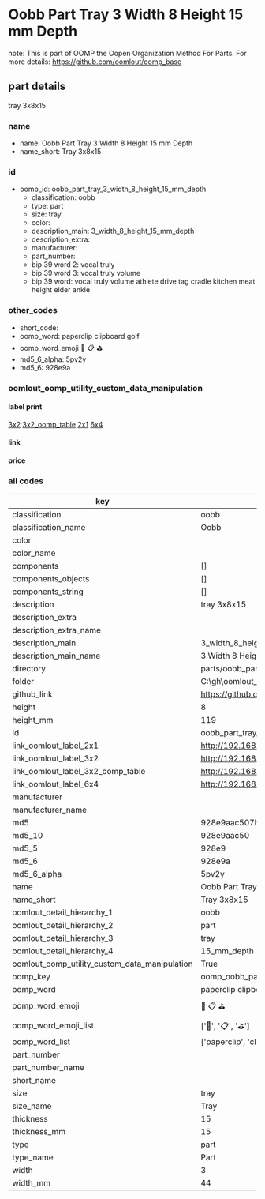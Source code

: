 # Oobb Part Tray 3 Width 8 Height 15 mm Depth  

note: This is part of OOMP the Oopen Organization Method For Parts. For more details: https://github.com/oomlout/oomp_base

##  part details
  



tray 3x8x15



### name
* name: Oobb Part Tray 3 Width 8 Height 15 mm Depth
* name_short: Tray 3x8x15 
### id
* oomp_id: oobb_part_tray_3_width_8_height_15_mm_depth
  * classification: oobb
  * type: part
  * size: tray
  * color: 
  * description_main: 3_width_8_height_15_mm_depth
  * description_extra: 
  * manufacturer: 
  * part_number: 
  * bip 39 word 2: vocal truly
  * bip 39 word 3: vocal truly volume
  * bip 39 word: vocal truly volume athlete drive tag cradle kitchen meat height elder ankle

### other_codes
* short_code: 
* oomp_word: paperclip clipboard golf
* oomp_word_emoji :paperclip: :clipboard: :golf:
* md5_6_alpha: 5pv2y
* md5_6: 928e9a






### oomlout_oomp_utility_custom_data_manipulation
#### label print
[3x2](http://192.168.1.245:1112/?label=oomp%205pv2y)
[3x2_oomp_table](http://192.168.1.108:1112/?label=oomp%205pv2y)
[2x1](http://192.168.1.242:1112/?label=oomp%205pv2y)
[6x4](http://192.168.1.55:1112/?label=oomp%205pv2y)    

#### link

                              

#### price







### all codes 
| key | value |  
| --- | --- |  
| classification | oobb |  
| classification_name | Oobb |  
| color |  |  
| color_name |  |  
| components | [] |  
| components_objects | [] |  
| components_string | [] |  
| description | tray 3x8x15 |  
| description_extra |  |  
| description_extra_name |  |  
| description_main | 3_width_8_height_15_mm_depth |  
| description_main_name | 3 Width 8 Height 15 mm Depth |  
| directory | parts/oobb_part_tray_3_width_8_height_15_mm_depth |  
| folder | C:\gh\oomlout_oobb_version_4_generated_parts\parts\oobb_part_tray_3_width_8_height_15_mm_depth |  
| github_link | https://github.com/oomlout/oomlout_oomp_part_src/tree/main/parts/oobb_part_tray_3_width_8_height_15_mm_depth |  
| height | 8 |  
| height_mm | 119 |  
| id | oobb_part_tray_3_width_8_height_15_mm_depth |  
| link_oomlout_label_2x1 | http://192.168.1.242:1112/?label=oomp%205pv2y |  
| link_oomlout_label_3x2 | http://192.168.1.245:1112/?label=oomp%205pv2y |  
| link_oomlout_label_3x2_oomp_table | http://192.168.1.108:1112/?label=oomp%205pv2y |  
| link_oomlout_label_6x4 | http://192.168.1.55:1112/?label=oomp%205pv2y |  
| manufacturer |  |  
| manufacturer_name |  |  
| md5 | 928e9aac507b063f74a1a0e3ebba5faa |  
| md5_10 | 928e9aac50 |  
| md5_5 | 928e9 |  
| md5_6 | 928e9a |  
| md5_6_alpha | 5pv2y |  
| name | Oobb Part Tray 3 Width 8 Height 15 mm Depth |  
| name_short | Tray 3x8x15  |  
| oomlout_detail_hierarchy_1 | oobb |  
| oomlout_detail_hierarchy_2 | part |  
| oomlout_detail_hierarchy_3 | tray |  
| oomlout_detail_hierarchy_4 | 15_mm_depth |  
| oomlout_oomp_utility_custom_data_manipulation | True |  
| oomp_key | oomp_oobb_part_tray_3_width_8_height_15_mm_depth |  
| oomp_word | paperclip clipboard golf |  
| oomp_word_emoji | :paperclip: :clipboard: :golf: |  
| oomp_word_emoji_list | [':paperclip:', ':clipboard:', ':golf:'] |  
| oomp_word_list | ['paperclip', 'clipboard', 'golf'] |  
| part_number |  |  
| part_number_name |  |  
| short_name |  |  
| size | tray |  
| size_name | Tray |  
| thickness | 15 |  
| thickness_mm | 15 |  
| type | part |  
| type_name | Part |  
| width | 3 |  
| width_mm | 44 |  
